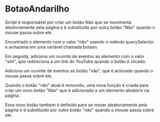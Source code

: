 # BotaoAndarilho

Script é responsável por criar um botão _Não_ que se movimenta aleatoriamente pela página e é substituído por outro botão "Não" quando o mouse passa sobre ele.

Encontrado o elemento com o valor "não" usando o método querySelector e armazena em uma variável chamada botaon.

Em seguida,  adiciona um ouvinte de eventos ao elemento com o valor "sim", que redireciona  a um  link do YouTube quando o botão é clicado.

Adiciona um ouvinte de eventos ao botão "não", que é acionado quando o mouse passa sobre ele. 

Quando  o botão "não" atual é removido, uma nova função é criada para criar um novo botão "Não" que é adicionado a um elemento aleatório na página.

Esse novo botão também é definido para se mover aleatoriamente pela página e é substituído por outro botão "não" quando o mouse passa sobre ele. 
